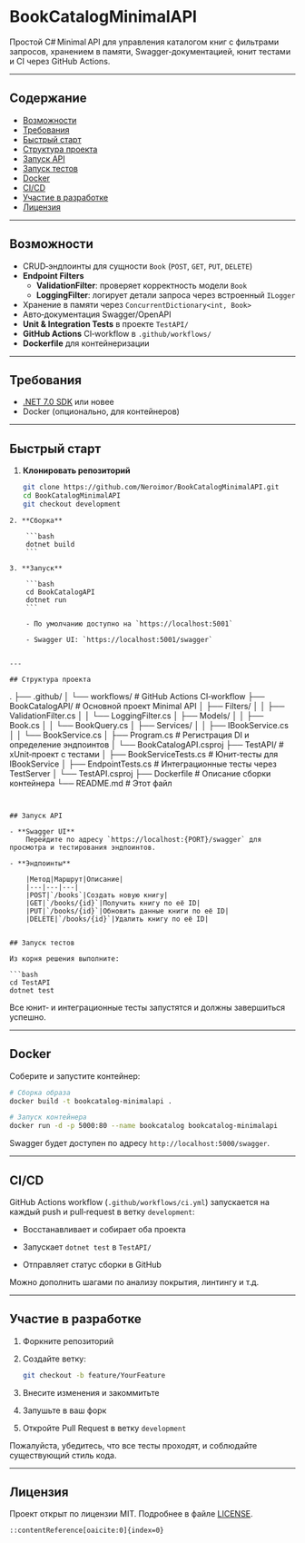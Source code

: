 # BookCatalogMinimalAPI

Простой C# Minimal API для управления каталогом книг с фильтрами запросов, хранением в памяти, Swagger‑документацией, юнит тестами и CI через GitHub Actions.

---

## Содержание

- [Возможности](#возможности)  
- [Требования](#требования)  
- [Быстрый старт](#быстрый‑старт)  
- [Структура проекта](#структура‑проекта)  
- [Запуск API](#запуск‑api)  
- [Запуск тестов](#запуск‑тестов)  
- [Docker](#docker)  
- [CI/CD](#cicd)  
- [Участие в разработке](#участие‑в‑разработке)  
- [Лицензия](#лицензия)

---

## Возможности

- CRUD‑эндпоинты для сущности `Book` (`POST`, `GET`, `PUT`, `DELETE`)  
- **Endpoint Filters**  
  - **ValidationFilter**: проверяет корректность модели `Book`  
  - **LoggingFilter**: логирует детали запроса через встроенный `ILogger`  
- Хранение в памяти через `ConcurrentDictionary<int, Book>`  
- Авто‑документация Swagger/OpenAPI  
- **Unit & Integration Tests** в проекте `TestAPI/`  
- **GitHub Actions** CI‑workflow в `.github/workflows/`  
- **Dockerfile** для контейнеризации  

---

## Требования

- [.NET 7.0 SDK](https://dotnet.microsoft.com/download) или новее  
- Docker (опционально, для контейнеров)  

---

## Быстрый старт

1. **Клонировать репозиторий**  
   ```bash
   git clone https://github.com/Neroimor/BookCatalogMinimalAPI.git
   cd BookCatalogMinimalAPI
   git checkout development
```
2. **Сборка**
    
    ```bash
    dotnet build
    ```
    
3. **Запуск**
    
    ```bash
    cd BookCatalogAPI
    dotnet run
    ```
    
    - По умолчанию доступно на `https://localhost:5001`
        
    - Swagger UI: `https://localhost:5001/swagger`
        

---

## Структура проекта

```
.
├── .github/
│   └── workflows/           # GitHub Actions CI‑workflow
├── BookCatalogAPI/          # Основной проект Minimal API
│   ├── Filters/
│   │   ├── ValidationFilter.cs
│   │   └── LoggingFilter.cs
│   ├── Models/
│   │   ├── Book.cs
│   │   └── BookQuery.cs
│   ├── Services/
│   │   ├── IBookService.cs
│   │   └── BookService.cs
│   ├── Program.cs           # Регистрация DI и определение эндпоинтов
│   └── BookCatalogAPI.csproj
├── TestAPI/                 # xUnit‑проект с тестами
│   ├── BookServiceTests.cs  # Юнит‑тесты для IBookService
│   ├── EndpointTests.cs     # Интеграционные тесты через TestServer
│   └── TestAPI.csproj
├── Dockerfile               # Описание сборки контейнера
└── README.md                # Этот файл
```


## Запуск API

- **Swagger UI**  
    Перейдите по адресу `https://localhost:{PORT}/swagger` для просмотра и тестирования эндпоинтов.
    
- **Эндпоинты**
    
    |Метод|Маршрут|Описание|
    |---|---|---|
    |POST|`/books`|Создать новую книгу|
    |GET|`/books/{id}`|Получить книгу по её ID|
    |PUT|`/books/{id}`|Обновить данные книги по её ID|
    |DELETE|`/books/{id}`|Удалить книгу по её ID|
    

## Запуск тестов

Из корня решения выполните:

```bash
cd TestAPI
dotnet test
```

Все юнит‑ и интеграционные тесты запустятся и должны завершиться успешно.

---

## Docker

Соберите и запустите контейнер:

```bash
# Сборка образа
docker build -t bookcatalog-minimalapi .

# Запуск контейнера
docker run -d -p 5000:80 --name bookcatalog bookcatalog-minimalapi
```

Swagger будет доступен по адресу `http://localhost:5000/swagger`.

---

## CI/CD

GitHub Actions workflow (`.github/workflows/ci.yml`) запускается на каждый push и pull‑request в ветку `development`:

- Восстанавливает и собирает оба проекта
    
- Запускает `dotnet test` в `TestAPI/`
    
- Отправляет статус сборки в GitHub
    

Можно дополнить шагами по анализу покрытия, линтингу и т.д.

---

## Участие в разработке

1. Форкните репозиторий
    
2. Создайте ветку:
    
    ```bash
    git checkout -b feature/YourFeature
    ```
    
3. Внесите изменения и закоммитьте
    
4. Запушьте в ваш форк
    
5. Откройте Pull Request в ветку `development`
    

Пожалуйста, убедитесь, что все тесты проходят, и соблюдайте существующий стиль кода.

---

## Лицензия

Проект открыт по лицензии MIT. Подробнее в файле [LICENSE](https://chatgpt.com/c/LICENSE).

```
::contentReference[oaicite:0]{index=0}
```
